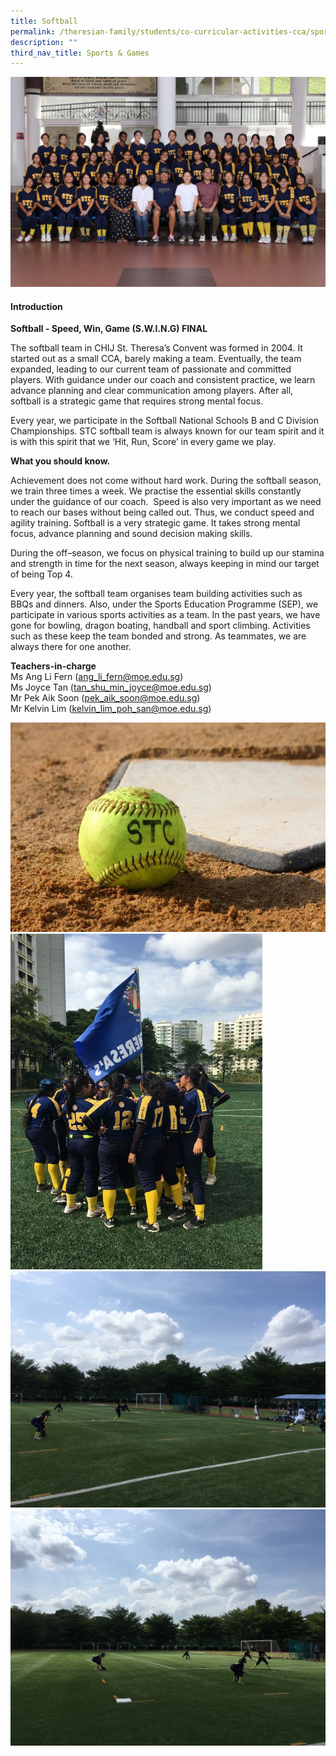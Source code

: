 ```yaml
---
title: Softball
permalink: /theresian-family/students/co-curricular-activities-cca/sports-n-games/softball/
description: ""
third_nav_title: Sports & Games
---
```

<img src="/images/sb1234.jpg">
<h4><strong>Introduction</strong></h4>
<p><strong>Softball - Speed, Win, Game (S.W.I.N.G) FINAL</strong></p>
<p>The softball team in CHIJ St. Theresa’s Convent was formed in 2004. It started out as a small CCA, barely making a team. Eventually, the team expanded, leading to our current team of passionate and committed players. With guidance under our coach and consistent practice, we learn advance planning and clear communication among players. After all, softball is a strategic game that requires strong mental focus.</p>
<p>Every year, we participate in the Softball National Schools B and C Division Championships.  STC softball team is always known for our team spirit and it is with this spirit that we ‘Hit, Run, Score’ in every game we play.&nbsp;</p>
<p><strong>What you should know.</strong><strong>&nbsp;</strong></p>
<p>Achievement does not come without hard work. During the softball season, we train three times a week. We practise the essential skills constantly under the guidance of our coach. &nbsp;Speed is also very important as we need to reach our bases without being called out. Thus, we conduct speed and agility training. Softball is a very strategic game. It takes strong mental focus, advance planning and sound decision making skills.&nbsp;</p>
<p>During the off–season, we focus on physical training to build up our stamina and strength in time for the next season, always keeping in mind our target of being Top 4.</p>
<p>Every year, the softball team organises team building activities such as BBQs and dinners. Also, under the Sports Education Programme (SEP), we participate in various sports activities as a team. In the past years, we have gone for bowling, dragon boating, handball and sport climbing. Activities such as these keep the team bonded and strong. As teammates, we are always there for one another.</p>

<p><strong>Teachers-in-charge</strong><br>Ms Ang Li Fern (<a href="mailto:ang_li_fern@moe.edu.sg">ang_li_fern@moe.edu.sg</a>)<br>Ms Joyce Tan (<a href="mailto:tan_shu_min_joyce@moe.edu.sg">tan_shu_min_joyce@moe.edu.sg</a>)<br>Mr Pek Aik Soon (<a href="mailto:pek_aik_soon@moe.edu.sg">pek_aik_soon@moe.edu.sg</a>)<br>Mr Kelvin Lim (<a href="mailto:kelvin_lim_poh_san@moe.edu.sg">kelvin_lim_poh_san@moe.edu.sg</a>)</p>

<img src="/images/sb2.jpg"><br>
<img style="width: 80%;" src="/images/sb3.jpg"><br>
<img src="/images/sb4.jpeg"><br>
<img src="/images/sb5.jpeg">